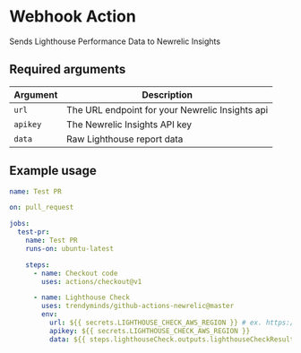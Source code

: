 # Webhook Action

Sends Lighthouse Performance Data to Newrelic Insights

## Required arguments

| Argument  | Description                                                                       |
|-----------|-----------------------------------------------------------------------------------|
| `url`     | The URL endpoint for your Newrelic Insights api                                   |
| `apikey`  | The Newrelic Insights API key                                                     |
| `data`    | Raw Lighthouse report data                                                        |

## Example usage

```yml
name: Test PR

on: pull_request

jobs:
  test-pr:
    name: Test PR
    runs-on: ubuntu-latest

    steps:
      - name: Checkout code
        uses: actions/checkout@v1

      - name: Lighthouse Check
        uses: trendyminds/github-actions-newrelic@master
        env:
          url: ${{ secrets.LIGHTHOUSE_CHECK_AWS_REGION }} # ex. https://insights-collector.newrelic.com/v1/accounts/0000000/events
          apikey: ${{ secrets.LIGHTHOUSE_CHECK_AWS_REGION }}
          data: ${{ steps.lighthouseCheck.outputs.lighthouseCheckResults }}
```
